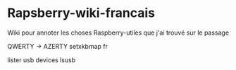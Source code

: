 # Rapsberry-wiki-francais
Wiki pour annoter les choses Raspberry-utiles que j'ai trouvé sur le passage

QWERTY -> AZERTY
setxkbmap fr

lister usb devices
lsusb
